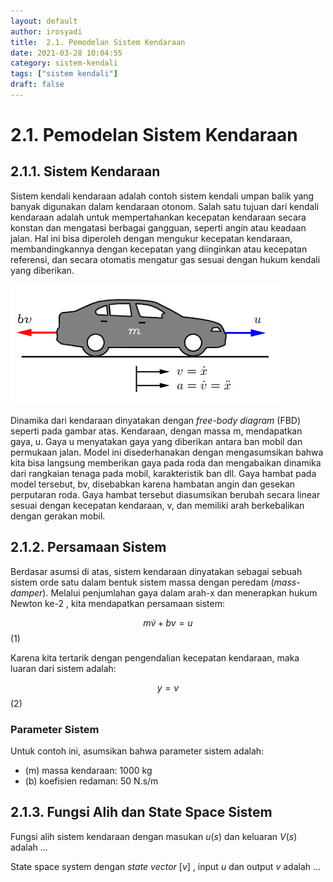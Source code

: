 ```yaml
---
layout: default
author: irosyadi
title:  2.1. Pemodelan Sistem Kendaraan
date: 2021-03-28 10:04:55
category: sistem-kendali
tags: ["sistem kendali"]
draft: false
---
```


# 2.1. Pemodelan Sistem Kendaraan

## 2.1.1. Sistem Kendaraan

Sistem kendali kendaraan adalah contoh sistem kendali umpan balik yang banyak digunakan dalam kendaraan otonom. Salah satu tujuan dari kendali kendaraan adalah untuk mempertahankan kecepatan kendaraan secara konstan dan mengatasi berbagai gangguan, seperti angin atau keadaan jalan. Hal ini bisa diperoleh dengan mengukur kecepatan kendaraan, membandingkannya dengan kecepatan yang diinginkan atau kecepatan referensi, dan secara otomatis mengatur gas sesuai dengan hukum kendali yang diberikan.

![](https://raw.githubusercontent.com/irosyadi/vnote.image/master/1616900791_20210328100507201_19989.png)

Dinamika dari kendaraan dinyatakan dengan *free-body diagram* (FBD) seperti pada gambar atas. Kendaraan, dengan massa m, mendapatkan gaya, u. Gaya u menyatakan gaya yang diberikan antara ban mobil dan permukaan jalan. Model ini disederhanakan dengan mengasumsikan bahwa kita bisa langsung memberikan gaya pada roda dan mengabaikan dinamika dari rangkaian tenaga pada mobil, karakteristik ban dll. Gaya hambat pada model tersebut, bv, disebabkan karena hambatan angin dan gesekan perputaran roda. Gaya hambat tersebut diasumsikan berubah secara linear sesuai dengan kecepatan kendaraan, v, dan memiliki arah berkebalikan dengan gerakan mobil.

## 2.1.2. Persamaan Sistem

Berdasar asumsi di atas, sistem kendaraan dinyatakan sebagai sebuah sistem orde satu dalam bentuk sistem massa dengan peredam (_mass-damper_). Melalui penjumlahan gaya dalam arah-x dan menerapkan hukum Newton ke-2 , kita mendapatkan persamaan sistem:

$$
m \dot{v} + b v = u
$$ (1)

Karena kita tertarik dengan pengendalian kecepatan kendaraan, maka luaran dari sistem adalah:

$$
y = v
$$ (2)

### Parameter Sistem

Untuk contoh ini, asumsikan bahwa parameter sistem adalah:

- (m) massa kendaraan: 1000 kg
- (b) koefisien redaman: 50 N.s/m


## 2.1.3. Fungsi Alih dan State Space Sistem

Fungsi alih sistem kendaraan dengan masukan $u(s)$ dan keluaran $V(s)$ adalah ...  


State space system dengan *state vector* $[v]$ , input $u$ dan output $v$ adalah ...  

